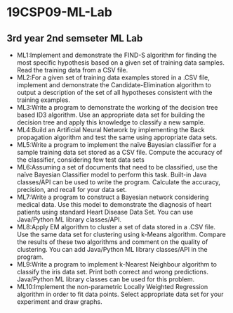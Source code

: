 # 19CSP09-ML-Lab
## 3rd year 2nd semseter ML Lab
- ML1:Implement and demonstrate the FIND-S algorithm for finding the most specific hypothesis based 
on a given set of training data samples. Read the training data from a CSV file. 
- ML2:For a given set of training data examples stored in a .CSV file, implement and demonstrate the
Candidate-Elimination algorithm to output a description of the set of all hypotheses consistent with
the training examples.
- ML3:Write a program to demonstrate the working of the decision tree based ID3 algorithm. Use an
appropriate data set for building the decision tree and apply this knowledge to classify a new
sample.
- ML4:Build an Artificial Neural Network by implementing the Back propagation algorithm and test the
same using appropriate data sets.
- ML5:Write a program to implement the naïve Bayesian classifier for a sample training data set stored as
a CSV file. Compute the accuracy of the classifier, considering few test data sets
- ML6:Assuming a set of documents that need to be classified, use the naïve Bayesian Classifier model to
perform this task. Built-in Java classes/API can be used to write the program. Calculate the
accuracy, precision, and recall for your data set.
- ML7:Write a program to construct a Bayesian network considering medical data. Use this model to
demonstrate the diagnosis of heart patients using standard Heart Disease Data Set. You can use
Java/Python ML library classes/API.
- ML8:Apply EM algorithm to cluster a set of data stored in a .CSV file. Use the same data set for
clustering using k-Means algorithm. Compare the results of these two algorithms and comment on
the quality of clustering. You can add Java/Python ML library classes/API in the program.
- ML9:Write a program to implement k-Nearest Neighbour algorithm to classify the iris data set. Print
both correct and wrong predictions. Java/Python ML library classes can be used for this problem.
- ML10:Implement the non-parametric Locally Weighted Regression algorithm in order to fit data points.
Select appropriate data set for your experiment and draw graphs.
